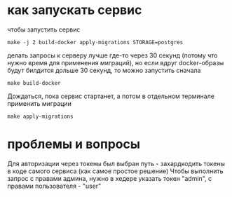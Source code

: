 # как запускать сервис
чтобы запустить сервис
```
make -j 2 build-docker apply-migrations STORAGE=postgres
```

делать запросы к серверу лучше где-то через 30 секунд (потому что нужно время для применения миграций), но если вдруг docker-образы будут билдится дольше 30 секунд, то можно запустить сначала
```
make build-docker
```
Дождаться, пока сервис стартанет, а потом в отдельном терминале применить миграции
```
make apply-migrations
```

# проблемы и вопросы
Для авторизации через токены был выбран путь - захардкодить токены в коде самого сервиса (как самое простое решение)
Чтобы выполнить запрос с правами админа, нужно в хедере указать токен "admin", с правами пользователя - "user"
